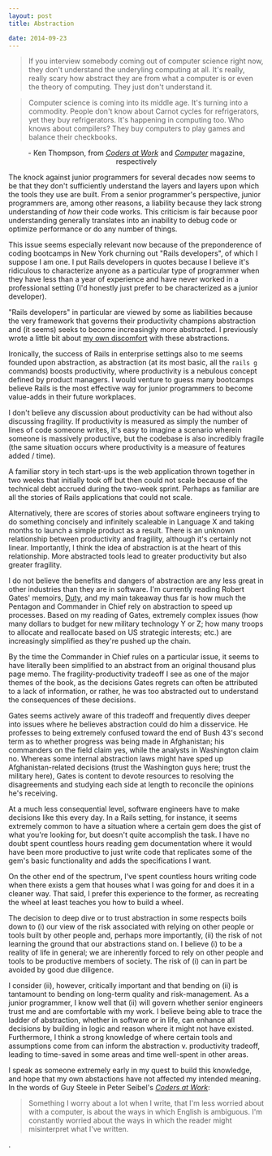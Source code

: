 ```yaml
---
layout: post
title: Abstraction

date: 2014-09-23
---
```


<blockquote> If you interview somebody coming out of computer science right now, they don't understand the underyling computing at all. It's really, really scary how abstract they are from what a computer is or even the theory of computing. They just don't understand it. </blockquote>

<blockquote>Computer science is coming into its middle age. It's turning into a commodity. People don't know about Carnot cycles for refrigerators, yet they buy refrigerators. It's happening in computing too. Who knows about compilers? They buy computers to play games and balance their checkbooks. </blockquote> 

<center> - Ken Thompson, from <a href="http://www.amazon.com/Coders-Work-Reflections-Craft-Programming/dp/1430219483" target="_blank"><i>Coders at Work</i></a> and <a href="http://genius.cat-v.org/ken-thompson/interviews/unix-and-beyond" target="_blank"><i>Computer</i></a> magazine, respectively </center>

The knock against junior programmers for several decades now seems to be that they don't sufficiently understand the layers and layers upon which the tools they use are built. From a senior programmer's perspective, junior programmers are, among other reasons, a liability because they lack strong understanding of <i>how</i> their code works. This criticism is fair because poor understanding generally translates into an inability to debug code or optimize performance or do any number of things. 

This issue seems especially relevant now because of the preponderence of coding bootcamps in New York churning out "Rails developers", of which I suppose I am one. I put Rails developers in quotes because I believe it's ridiculous to characterize anyone as a particular type of programmer when they have less than a year of experience and have never worked in a professional setting (I'd honestly just prefer to be characterized as a junior developer). 

"Rails developers" in particular are viewed by some as liabilities because the very framework that governs their productivity champions abstraction and (it seems) seeks to become increasingly more abstracted. I previously wrote a little bit about <a href="http://benbrostoff.github.io/2014/05/28/magiccurtain/" target="_blank"> my own discomfort</a> with these abstractions. 

Ironically, the success of Rails in enterprise settings also to me seems founded upon abstraction, as abstraction (at its most basic, all the `rails g` commands) boosts productivity, where productivity is a nebulous concept defined by product managers. I would venture to guess many bootcamps believe Rails is the most effective way for junior programmers to become value-adds in their future workplaces.

I don't believe any discussion about productivity can be had without also discussing fragility. If productivity is measured as simply the number of lines of code someone writes, it's easy to imagine a scenario wherein someone is massively productive, but the codebase is also incredibly fragile (the same situation occurs where productivity is a measure of features added / time). 

A familiar story in tech start-ups is the web application thrown together in two weeks that initially took off but then could not scale because of the technical debt accrued during the two-week sprint. Perhaps as familiar are all the stories of Rails applications that could not scale. 

Alternatively, there are scores of stories about software engineers trying to do something concisely and infinitely scaleable in Language X and taking months to launch a simple product as a result. There is an unknown relationship between productivity and fragility, although it's certainly not linear. Importantly, I think the idea of abstraction is at the heart of this relationship. More abstracted tools lead to greater productivity but also greater fragility.

I do not believe the benefits and dangers of abstraction are any less great in other industries than they are in software. I'm currently reading Robert Gates' memoirs, <a href="http://www.amazon.com/Duty-Memoirs-Secretary-at-War/dp/0307959473" target="_blank">Duty</a>, and my main takeaway thus far is how much the Pentagon and Commander in Chief rely on abstraction to speed up processes. Based on my reading of Gates, extremely complex issues (how many dollars to budget for new military technology Y or Z; how many troops to allocate and reallocate based on US strategic interests; etc.) are increasingly simplified as they're pushed up the chain. 

By the time the Commander in Chief rules on a particular issue, it seems to have literally been simplified to an abstract from an original thousand plus page memo. The fragility-productivity tradeoff I see as one of the major themes of the book, as the decisions Gates regrets can often be attributed to a lack of information, or rather, he was too abstracted out to understand the consequences of these decisions.

Gates seems actively aware of this tradeoff and frequently dives deeper into issues where he believes abstraction could do him a disservice. He professes to being extremely confused toward the end of Bush 43's second term as to whether progress was being made in Afghanistan; his commanders on the field claim yes, while the analysts in Washington claim no. Whereas some internal abstraction laws might have sped up Afghanistan-related decisions (trust the Washington guys here; trust the military here), Gates is content to devote resources to resolving the disagreements and studying each side at length to reconcile the opinions he's receiving.

At a much less consequential level, software engineers have to make decisions like this every day. In a Rails setting, for instance, it seems extremely common to have a situation where a certain gem does the gist of what you're looking for, but doesn't quite accomplish the task. I have no doubt spent countless hours reading gem documentation where it would have been more productive to just write code that replicates some of the gem's basic functionality and adds the specifications I want. 

On the other end of the spectrum, I've spent countless hours writing code when there exists a gem that houses what I was going for and does it in a cleaner way. That said, I prefer this experience to the former, as recreating the wheel at least teaches you how to build a wheel.

The decision to deep dive or to trust abstraction in some respects boils down to (i) our view of the risk associated with relying on other people or tools built by other people and, perhaps more importantly, (ii) the risk of not learning the ground that our abstractions stand on. I believe (i) to be a reality of life in general; we are inherently forced to rely on other people and tools to be productive members of society. The risk of (i) can in part be avoided by good due diligence.

I consider (ii), however, critically important and that bending on (ii) is tantamount to bending on long-term quality and risk-management. As a junior programmer, I know well that (ii) will govern whether senior engineers trust me and are comfortable with my work. I believe being able to trace the ladder of abstraction, whether in software or in life, can enhance all decisions by building in logic and reason where it might not have existed. Furthermore, I think a strong knowledge of where certain tools and assumptions come from can inform the abstraction v. productivity tradeoff, leading to time-saved in some areas and time well-spent in other areas.

I speak as someone extremely early in my quest to build this knowledge, and hope that my own abstactions have not affected my intended meaning. In the words of Guy Steele in Peter Seibel's <a href="http://www.amazon.com/Coders-Work-Reflections-Craft-Programming/dp/1430219483/" target="_blank"><i>Coders at Work</i></a>:

<blockquote> Something I worry about a lot when I write, that I'm less worried about with a computer, is about the ways in which English is ambiguous. I'm constantly worried about the ways in which the reader might misinterpret what I've written. </blockquote>. 




